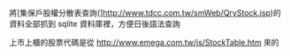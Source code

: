 將[集保戶股權分散表查詢(]http://www.tdcc.com.tw/smWeb/QryStock.jsp)的資料全部抓到 sqlite 資料庫裡，方便日後語法查詢

上市上櫃的股票代碼是從 http://www.emega.com.tw/js/StockTable.htm 來的